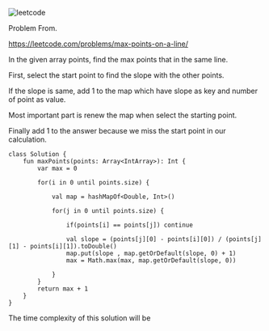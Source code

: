 ![leetcode](https://user-images.githubusercontent.com/77060863/211178327-4f305a87-d146-490e-8cf9-63d3a3e180eb.PNG)

Problem From.

https://leetcode.com/problems/max-points-on-a-line/

In the given array points, find the max points that in the same line.

First, select the start point to find the slope with the other points.

If the slope is same, add 1 to the map which have slope as key and number of point as value.

Most important part is renew the map when select the starting point.

Finally add 1 to the answer because we miss the start point in our calculation.

```
class Solution {
    fun maxPoints(points: Array<IntArray>): Int {
        var max = 0
        
        for(i in 0 until points.size) {
            
            val map = hashMapOf<Double, Int>()
            
            for(j in 0 until points.size) {
                
                if(points[i] == points[j]) continue
                
                val slope = (points[j][0] - points[i][0]) / (points[j][1] - points[i][1]).toDouble()
                map.put(slope , map.getOrDefault(slope, 0) + 1)   
                max = Math.max(max, map.getOrDefault(slope, 0))
                
            }
        }
        return max + 1  
    }
}
```

The time complexity of this solution will be 
